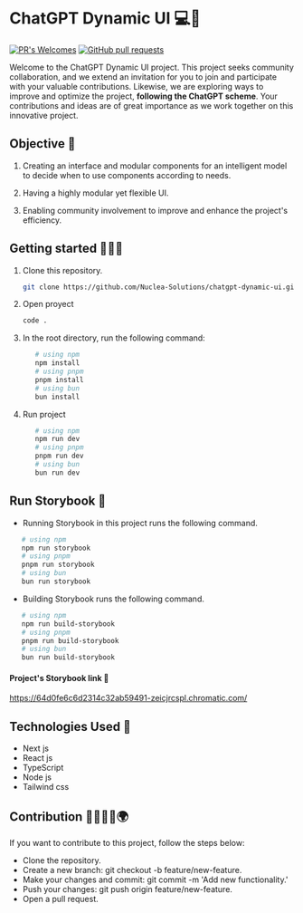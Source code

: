 # ChatGPT Dynamic UI 💻🤖

[![PR's Welcomes](https://img.shields.io/badge/PRs-welcome-brightgreen.svg?style=flat)]()
[![GitHub pull requests](https://img.shields.io/github/issues-pr/cdnjs/cdnjs.svg?style=flat)]()

Welcome to the ChatGPT Dynamic UI project. This project seeks community collaboration, and we extend an invitation for you to join and participate with your valuable contributions. Likewise, we are exploring ways to improve and optimize the project, **following the ChatGPT scheme**. Your contributions and ideas are of great importance as we work together on this innovative project.

## Objective 🎯

1. Creating an interface and modular components for an intelligent model to decide when to use components according to needs.

2. Having a highly modular yet flexible UI.

3. Enabling community involvement to improve and enhance the project's efficiency.

## Getting started 🧑🏻‍💻

1. Clone this repository.
   ```bash
   git clone https://github.com/Nuclea-Solutions/chatgpt-dynamic-ui.git
   ```
2. Open proyect

   ```bash
   code .
   ```

3. In the root directory, run the following command:

   ```bash
      # using npm
      npm install
      # using pnpm
      pnpm install
      # using bun
      bun install
   ```

4. Run project

   ```bash
      # using npm
      npm run dev
      # using pnpm
      pnpm run dev
      # using bun
      bun run dev

   ```

## Run Storybook 🚀

- Running Storybook in this project runs the following command.

```bash
   # using npm
   npm run storybook
   # using pnpm
   pnpm run storybook
   # using bun
   bun run storybook
```

- Building Storybook runs the following command.

```bash
   # using npm
   npm run build-storybook
   # using pnpm
   pnpm run build-storybook
   # using bun
   bun run build-storybook

```

#### Project's Storybook link 🔗

https://64d0fe6c6d2314c32ab59491-zeicjrcspl.chromatic.com/

## Technologies Used 💼

- Next js
- React js
- TypeScript
- Node js
- Tailwind css

## Contribution 👨🏻👧🏻🌍

If you want to contribute to this project, follow the steps below:

- Clone the repository.
- Create a new branch: git checkout -b feature/new-feature.
- Make your changes and commit: git commit -m 'Add new functionality.'
- Push your changes: git push origin feature/new-feature.
- Open a pull request.
